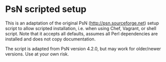 PsN scripted setup
==================

This is an adaptation of the original PsN (http://psn.sourceforge.net)
setup script to allow scripted installation, i.e. when using Chef,
Vagrant, or shell script.  Note that it accepts all defaults, assumes
all Perl dependencies are installed and does not copy documentation.

The script is adapted from PsN version 4.2.0, but may work for
older/newer versions. Use at your own risk.

